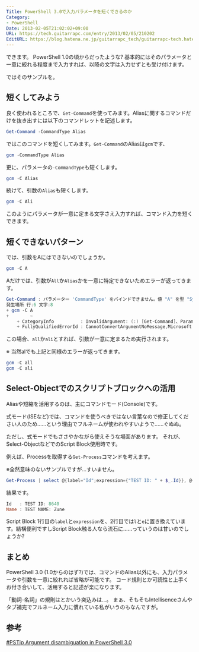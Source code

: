 ```yaml
---
Title: PowerShell 3.0で入力パラメータを短くできるのか
Category:
- PowerShell
Date: 2013-02-05T21:02:02+09:00
URL: https://tech.guitarrapc.com/entry/2013/02/05/210202
EditURL: https://blog.hatena.ne.jp/guitarrapc_tech/guitarrapc-tech.hatenablog.com/atom/entry/6802418398340412274
---
```


<!--
Date: 2013-02-05T21:02:02+09:00
URL: https://tech.guitarrapc.com/entry/2013/02/05/210202
-->

できます。
PowerShell 1.0の頃からだったような?
基本的にはそのパラメータと一意に絞れる程度まで入力すれば、以降の文字は入力せずとも受け付けます。

ではそのサンプルを。

## 短くしてみよう

良く使われるところで、`Get-Command`を使ってみます。Aliasに関するコマンドだけを抜き出すには以下のコマンドレットを記述します。

```ps1
Get-Command -CommandType Alias
```

ではこのコマンドを短くしてみます。`Get-Command`のAliasは`gcm`です、

```ps1
gcm -CommandType Alias
```

更に、パラメータの`-CommandType`も短くします。

```ps1
gcm -C Alias
```

続けて、引数の`Alias`も短くします。

```ps1
gcm -C Ali
```

このようにパラメータが一意に定まる文字さえ入力すれば、コマンド入力を短くできます。

## 短くできないパターン

では、引数をAにはできないのでしょうか。

```ps1
gcm -C A
```

Aだけでは、引数が`All`か`Alias`かを一意に特定できないためエラーが返ってきます。

```ps1
Get-Command : パラメーター 'CommandType' をバインドできません。値 "A" を型 "System.Management.Automation.CommandTypes" に変換できません。エラー: "次の列挙子名を区別できないため、識別子名 A を処理できません: Alias, Application, All。より詳細な識別子名で試してください。"
発生場所 行:6 文字:8
+ gcm -C A
+        ~
    + CategoryInfo          : InvalidArgument: (:) [Get-Command]、ParameterBindingException
    + FullyQualifiedErrorId : CannotConvertArgumentNoMessage,Microsoft.PowerShell.Commands.GetCommandCommand
```

この場合、`all`か`ali`とすれば、引数が一意に定まるため実行されます。

※ 当然alでも上記と同様のエラーが返ってきます。

```ps1
gcm -C all
gcm -C ali
```

## Select-Objectでのスクリプトブロックへの活用

Aliasや短縮を活用するのは、主にコマンドモード(Console)です。

式モード(ISEなど)では、コマンドを使うべきではない言葉なので修正してください人のため……という理由でフルネームが使われやすいようで……ぐぬぬ。

ただし、式モードでもささやかながら使えそうな場面があります。
それが、Select-ObjectなどでのScript Block使用時です。

例えば、Processを取得する`Get-Process`コマンドを考えます。

※全然意味のないサンプルですが…すいません。

```ps1
Get-Process | select @{label="Id";expression={"TEST ID: " + $_.Id}}, @{l="Name";e={"TEST NAME: " + $_.Name}}
```


結果です。

```ps1
Id   : TEST ID: 8640
Name : TEST NAME: Zune
```

Script Block 1行目の`label`と`expression`を、2行目では`l`と`e`に置き換えています。結構便利ですしScript Block触る人なら流石に……っていうのは甘いのでしょうか?

## まとめ

PowerShell 3.0 (1.0からのはず?)では、コマンドのAlias以外にも、入力パラメータや引数を一意に絞れれば省略が可能です。
コード規則とか可読性と上手くお付き合いして、活用すると記述が楽になります。

「動詞-名詞」の規則はとかいう突込みは…。
まぁ、そもそもIntellisenceさんやタブ補完でフルネーム入力に慣れている私がいうのもなんですが。

## 参考

[#PSTip Argument disambiguation in PowerShell 3.0](http://www.powershellmagazine.com/2013/02/05/pstip-argument-disambiguation-in-powershell-3-0/?utm_source=feedburner&amp;utm_medium=feed&amp;utm_campaign=Feed%3A+PowershellMagazine+%28PowerShell+Magazine%29)
